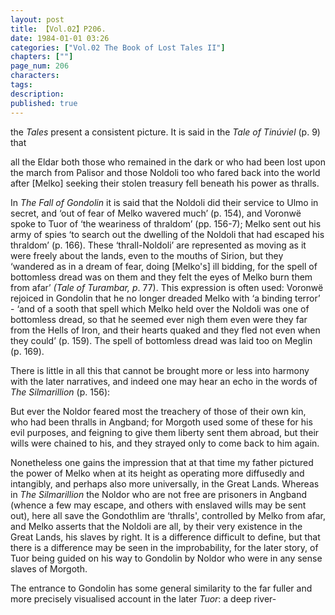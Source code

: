 ```yaml
---
layout: post
title: 【Vol.02】P206.
date: 1984-01-01 03:26
categories: ["Vol.02 The Book of Lost Tales II"]
chapters: [""]
page_num: 206
characters: 
tags: 
description: 
published: true
---
```


<p style="text-indent: 0;">
the <I>Tales</I> present a consistent picture. It is said in the <I>Tale of Tinúviel</I> (p. 9) that
</p>

all the Eldar both those who remained in the dark or who had been lost upon the march from Palisor and those Noldoli too who fared back into the world after [Melko] seeking their stolen treasury fell beneath his power as thralls.

In <I>The Fall of Gondolin</I> it is said that the Noldoli did their service to Ulmo in secret, and ‘out of fear of Melko wavered much’ (p. 154), and Voronwë spoke to Tuor of ‘the weariness of thraldom’ (pp. 156-7); Melko sent out his army of spies ‘to search out the dwelling of the Noldoli that had escaped his thraldom’ (p. 166). These ‘thrall-Noldoli’ are represented as moving as it were freely about the lands, even to the mouths of Sirion, but they ‘wandered as in a dream of fear, doing [Melko's] ill bidding, for the spell of bottomless dread was on them and they felt the eyes of Melko burn them from afar’ <I>(Tale of Turambar, p</I>. 77). This expression is often used: Voronwë rejoiced in Gondolin that he no longer dreaded Melko with ‘a binding terror’ - ‘and of a sooth that spell which Melko held over the Noldoli was one of bottomless dread, so that he seemed ever nigh them even were they far from the Hells of Iron, and their hearts quaked and they fled not even when they could’ (p. 159). The spell of bottomless dread was laid too on Meglin (p. 169).

There is little in all this that cannot be brought more or less into harmony with the later narratives, and indeed one may hear an echo in the words of <I>The Silmarillion</I> (p. 156):

But ever the Noldor feared most the treachery of those of their own kin, who had been thralls in Angband; for Morgoth used some of these for his evil purposes, and feigning to give them liberty sent them abroad, but their wills were chained to his, and they strayed only to come back to him again.

Nonetheless one gains the impression that at that time my father pictured the power of Melko when at its height as operating more diffusedly and intangibly, and perhaps also more universally, in the Great Lands. Whereas in <I>The Silmarillion</I> the Noldor who are not free are prisoners in Angband (whence a few may escape, and others with enslaved wills may be sent out), here all save the Gondothlim are ‘thralls', controlled by Melko from afar, and Melko asserts that the Noldoli are all, by their very existence in the Great Lands, his slaves by right. It is a difference difficult to define, but that there is a difference may be seen in the improbability, for the later story, of Tuor being guided on his way to Gondolin by Noldor who were in any sense slaves of Morgoth.

The entrance to Gondolin has some general similarity to the far fuller and more precisely visualised account in the later <I>Tuor</I>: a deep river-

